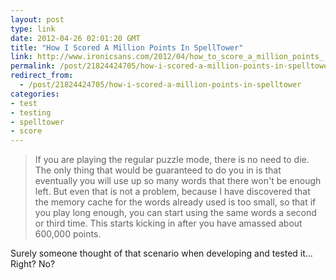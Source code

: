 ```yaml
---
layout: post
type: link
date: 2012-04-26 02:01:20 GMT
title: "How I Scored A Million Points In SpellTower"
link: http://www.ironicsans.com/2012/04/how_to_score_a_million_points_.html
permalink: /post/21824424705/how-i-scored-a-million-points-in-spelltower
redirect_from: 
  - /post/21824424705/how-i-scored-a-million-points-in-spelltower
categories:
- test
- testing
- spelltower
- score
---
```

<blockquote>If you are playing the regular puzzle mode, there is no need to die. The only thing that would be guaranteed to do you in is that eventually you will use up so many words that there won't be enough left. But even that is not a problem, because I have discovered that the memory cache for the words already used is too small, so that if you play long enough, you can start using the same words a second or third time. This starts kicking in after you have amassed about 600,000 points.</blockquote>

<p>Surely someone thought of that scenario when developing and tested it... Right? No?</p>
